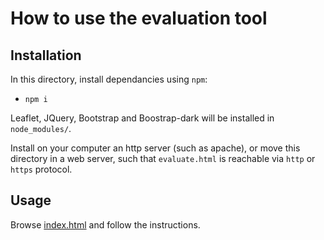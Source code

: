 # How to use the evaluation tool

## Installation

In this directory, install dependancies using ```npm```:

* ```npm i```

Leaflet, JQuery, Bootstrap and Boostrap-dark will be installed in ```node_modules/```.

Install on your computer an http server (such as apache), or move this directory in a web server, such that ```evaluate.html``` is reachable via ```http``` or ```https``` protocol.

## Usage

Browse [index.html](index.html) and follow the instructions.
